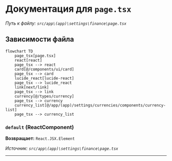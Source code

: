 # Документация для `page.tsx`

*Путь к файлу: `src/app\(app)\settings\finance\page.tsx`*

## Зависимости файла

```mermaid
flowchart TD
    page_tsx[page.tsx]
    react[react]
    page_tsx --> react
    card[@/components/ui/card]
    page_tsx --> card
    lucide_react[lucide-react]
    page_tsx --> lucide_react
    link[next/link]
    page_tsx --> link
    currency[@/types/currency]
    page_tsx --> currency
    currency_list[@/app/(app)/settings/currencies/components/currency-list]
    page_tsx --> currency_list
```

### `default` (ReactComponent)

**Возвращает:** `React.JSX.Element`

*Источник: `src/app\(app)\settings\finance\page.tsx`*

---
